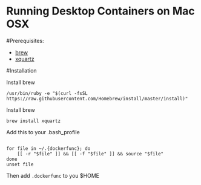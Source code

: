 # Running Desktop Containers on Mac OSX


#Prerequisites:

- [brew](http://brew.sh/)
- [xquartz](http://www.xquartz.org/)

#Installation

Install brew
````
/usr/bin/ruby -e "$(curl -fsSL https://raw.githubusercontent.com/Homebrew/install/master/install)"
````

Install brew
````
brew install xquartz
````

Add this to your .bash_profile
````

for file in ~/.{dockerfunc}; do
	[[ -r "$file" ]] && [[ -f "$file" ]] && source "$file"
done
unset file

````

Then add ````.dockerfunc```` to you $HOME